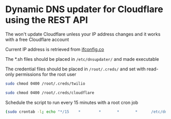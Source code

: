 # Dynamic DNS updater for Cloudflare using the REST API

The won't update Cloudflare unless your IP address changes and it works with a free Cloudflare account

Current IP address is retrieved from [ifconfig.co](https://ifconfig.co)

The *.sh files should be placed in ```/etc/dnsupdater/``` and made executable

The credential files should be placed in ```/root/.creds/``` and set with read-only permissions for the root user

```bash
sudo chmod 0400 /root/.creds/twilio
```
```bash
sudo chmod 0400 /root/.creds/cloudflare
```

Schedule the script to run every 15 minutes with a root cron job

```bash
(sudo crontab -l; echo "*/15    *        *       *       *      /etc/dnsupdater/dnsupdater.sh") | sudo crontab -
```

